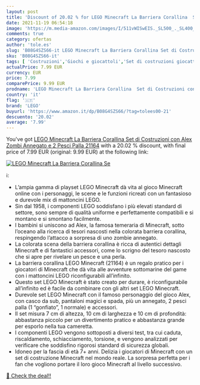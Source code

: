 ```yaml
---
layout: post
title: 'Discount of 20.02 % for LEGO Minecraft La Barriera Corallina  Se'
date: 2021-11-19 06:54:18
image: 'https://m.media-amazon.com/images/I/511vWISwEIS._SL500_._SL400_.jpg'
comments: true
category: ofertas
author: 'tole.es'
slug: 'B08G4SZS66-it LEGO Minecraft La Barriera Corallina Set di Costruzioni...'
sku: 'B08G4SZS66-it'
tags: [ 'Costruzioni','Giochi e giocattoli','Set di costruzioni giocattolo','lego', ]
actualPrice: 7.99 EUR
currency: EUR
price: 7.99
comparePrice: 9.99 EUR
prodname: 'LEGO Minecraft La Barriera Corallina  Set di Costruzioni con Alex  Zombi Annegato e 2 Pesci Palla  21164'
country: 'it'
flag: '🇮🇹'
brand: 'LEGO'
buyurl: 'https://www.amazon.it/dp/B08G4SZS66/?tag=tolees00-21'
descuento: '20.02'
average: '7.99'
---
```


You've got [LEGO Minecraft La Barriera Corallina  Set di Costruzioni con Alex  Zombi Annegato e 2 Pesci Palla  21164](https://www.amazon.it/dp/B08G4SZS66/?tag=tolees00-21) with a  20.02 % discount, with final price of 7.99 EUR (original: 9.99 EUR) at the following link:

[![LEGO Minecraft La Barriera Corallina  Se](https://m.media-amazon.com/images/I/511vWISwEIS._SL500_._SL400_.jpg)](https://www.amazon.it/dp/B08G4SZS66/?tag=tolees00-21)

ℹ️:

- L’ampia gamma di playset LEGO Minecraft dà vita al gioco Minecraft online con i personaggi, le scene e le funzioni ricreati con un fantasioso e durevole mix di mattoncini LEGO.
- Sin dal 1958, i componenti LEGO soddisfano i più elevati standard di settore, sono sempre di qualità uniforme e perfettamente compatibili e si montano e si smontano facilmente.
- I bambini si uniscono ad Alex, la famosa temeraria di Minecraft, sotto l’oceano alla ricerca di tesori nascosti nella colorata barriera corallina, respingendo l’attacco a sorpresa di uno zombie annegato.
- La colorata scena della barriera corallina è ricca di autentici dettagli Minecraft e di fantastici accessori, come lo scrigno del tesoro nascosto che si apre per rivelare un pesce e una perla.
- La barriera corallina LEGO Minecraft (21164) è un regalo pratico per i giocatori di Minecraft che dà vita alle avventure sottomarine del game con i mattoncini LEGO riconfigurabili all’infinito.
- Questo set LEGO Minecraft è stato creato per durare, è riconfigurabile all’infinito ed è facile da combinare con gli altri set LEGO Minecraft.
- Durevole set LEGO Minecraft con il famoso personaggio del gioco Alex, con casco da sub, pantaloni magici e spada, più un annegato, 2 pesci palla (1 “gonfiato”, 1 normale) e accessori.
- Il set misura 7 cm di altezza, 10 cm di larghezza e 10 cm di profondità: abbastanza piccolo per un divertimento pratico e abbastanza grande per esporlo nella tua cameretta.
- I componenti LEGO vengono sottoposti a diversi test, tra cui caduta, riscaldamento, schiacciamento, torsione, e vengono analizzati per verificare che soddisfino rigorosi standard di sicurezza globali.
- Idoneo per la fascia di età 7+ anni. Delizia i giocatori di Minecraft con un set di costruzione Minecraft nel mondo reale. La sorpresa perfetta per i fan che vogliono portare il loro gioco Minecraft al livello successivo.

[🛒 Check the deal!!](https://www.amazon.it/dp/B08G4SZS66/?tag=tolees00-21)
